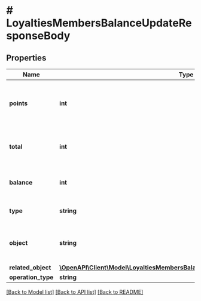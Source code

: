 # # LoyaltiesMembersBalanceUpdateResponseBody

## Properties

Name | Type | Description | Notes
------------ | ------------- | ------------- | -------------
**points** | **int** | The incremental points removed or added to the current balance on the loyalty card. |
**total** | **int** | The total of points accrued over the lifetime of the loyalty card. |
**balance** | **int** | The balance after adding/removing points. |
**type** | **string** | The type of voucher being modified. |
**object** | **string** | The type of object represented by JSON. Default is balance. | [default to 'balance']
**related_object** | [**\OpenAPI\Client\Model\LoyaltiesMembersBalanceUpdateResponseBodyRelatedObject**](LoyaltiesMembersBalanceUpdateResponseBodyRelatedObject.md) |  |
**operation_type** | **string** |  | [optional]

[[Back to Model list]](../../README.md#models) [[Back to API list]](../../README.md#endpoints) [[Back to README]](../../README.md)
